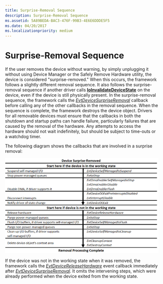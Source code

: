 ```yaml
---
title: Surprise-Removal Sequence
description: Surprise-Removal Sequence
ms.assetid: 5A89BEDA-BAC3-476F-99B3-4E6E6DDDE5F5
ms.date: 04/20/2017
ms.localizationpriority: medium
---
```


# Surprise-Removal Sequence


If the user removes the device without warning, by simply unplugging it without using Device Manager or the Safely Remove Hardware utility, the device is considered "surprise-removed." When this occurs, the framework follows a slightly different removal sequence. It also follows the surprise-removal sequence if another driver calls [**IoInvalidateDeviceState**](/windows-hardware/drivers/ddi/wdm/nf-wdm-ioinvalidatedevicestate) on the device, even if the device is still physically present. In the surprise-removal sequence, the framework calls the [*EvtDeviceSurpriseRemoval*](/windows-hardware/drivers/ddi/wdfdevice/nc-wdfdevice-evt_wdf_device_surprise_removal) callback before calling any of the other callbacks in the removal sequence. When the sequence is complete, the framework destroys the device object. Drivers for all removable devices must ensure that the callbacks in both the shutdown and startup paths can handle failure, particularly failures that are caused by the removal of the hardware. Any attempts to access the hardware should not wait indefinitely, but should be subject to time-outs or a watchdog timer.

The following diagram shows the callbacks that are involved in a surprise removal:

![surprise-removal sequence](images/surprise-removal.png)

If the device was not in the working state when it was removed, the framework calls the [*EvtDeviceReleaseHardware*](/windows-hardware/drivers/ddi/wdfdevice/nc-wdfdevice-evt_wdf_device_release_hardware) event callback immediately after [*EvtDeviceSurpriseRemoval*](/windows-hardware/drivers/ddi/wdfdevice/nc-wdfdevice-evt_wdf_device_surprise_removal). It omits the intervening steps, which were already performed when the device exited from the working state.

 

